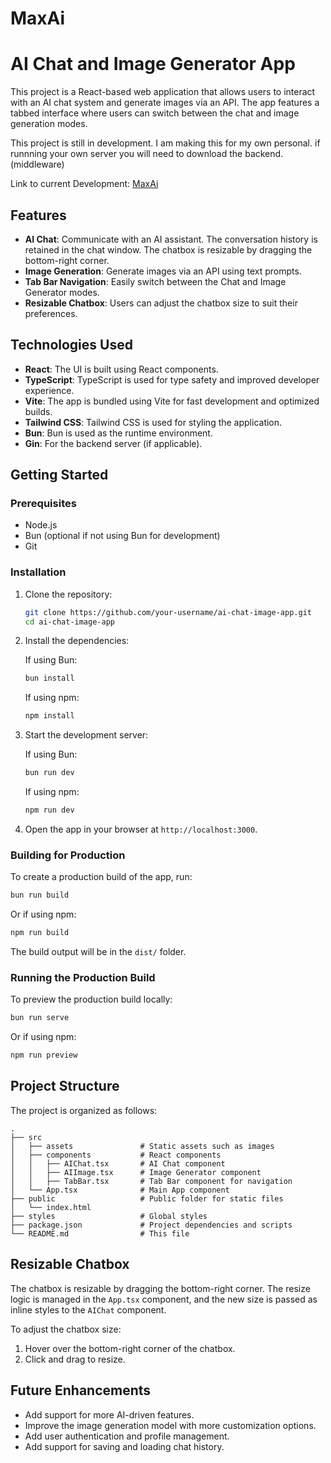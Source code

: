 # MaxAi

# AI Chat and Image Generator App

This project is a React-based web application that allows users to interact with an AI chat system and generate images via an API. The app features a tabbed interface where users can switch between the chat and image generation modes.

This project is still in development. I am making this for my own personal. if runnning your own server you will need to download the backend. (middleware)

Link to current Development: [MaxAi](https://dev.overlord-loki.com/)

## Features

- **AI Chat**: Communicate with an AI assistant. The conversation history is retained in the chat window. The chatbox is resizable by dragging the bottom-right corner.
- **Image Generation**: Generate images via an API using text prompts.
- **Tab Bar Navigation**: Easily switch between the Chat and Image Generator modes.
- **Resizable Chatbox**: Users can adjust the chatbox size to suit their preferences.

## Technologies Used

- **React**: The UI is built using React components.
- **TypeScript**: TypeScript is used for type safety and improved developer experience.
- **Vite**: The app is bundled using Vite for fast development and optimized builds.
- **Tailwind CSS**: Tailwind CSS is used for styling the application.
- **Bun**: Bun is used as the runtime environment.
- **Gin**: For the backend server (if applicable).

## Getting Started

### Prerequisites

- Node.js
- Bun (optional if not using Bun for development)
- Git

### Installation

1. Clone the repository:

   ```bash
   git clone https://github.com/your-username/ai-chat-image-app.git
   cd ai-chat-image-app
   ```

2. Install the dependencies:

   If using Bun:

   ```bash
   bun install
   ```

   If using npm:

   ```bash
   npm install
   ```

3. Start the development server:

   If using Bun:

   ```bash
   bun run dev
   ```

   If using npm:

   ```bash
   npm run dev
   ```

4. Open the app in your browser at `http://localhost:3000`.

### Building for Production

To create a production build of the app, run:

```bash
bun run build
```

Or if using npm:

```bash
npm run build
```

The build output will be in the `dist/` folder.

### Running the Production Build

To preview the production build locally:

```bash
bun run serve
```

Or if using npm:

```bash
npm run preview
```

## Project Structure

The project is organized as follows:

```
.
├── src
│   ├── assets               # Static assets such as images
│   ├── components           # React components
│   │   ├── AIChat.tsx       # AI Chat component
│   │   ├── AIImage.tsx      # Image Generator component
│   │   ├── TabBar.tsx       # Tab Bar component for navigation
│   └── App.tsx              # Main App component
├── public                   # Public folder for static files
│   └── index.html
├── styles                   # Global styles
├── package.json             # Project dependencies and scripts
└── README.md                # This file
```

## Resizable Chatbox

The chatbox is resizable by dragging the bottom-right corner. The resize logic is managed in the `App.tsx` component, and the new size is passed as inline styles to the `AIChat` component.

To adjust the chatbox size:

1. Hover over the bottom-right corner of the chatbox.
2. Click and drag to resize.

## Future Enhancements

- Add support for more AI-driven features.
- Improve the image generation model with more customization options.
- Add user authentication and profile management.
- Add support for saving and loading chat history.

